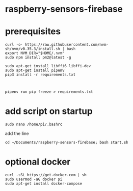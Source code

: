 # raspberry-sensors-firebase

# prerequisites
   

    curl -o- https://raw.githubusercontent.com/nvm-sh/nvm/v0.35.3/install.sh | bash
    export NVM_DIR="$HOME/.nvm"
    sudo npm install pm2@latest -g
    
    sudo apt-get install libffi6 libffi-dev
    sudo apt-get install pipenv
    pip3 install -r requirements.txt
    
    
    
    pipenv run pip freeze > requirements.txt


# add script on startup
    sudo nano /home/pi/.bashrc
add the line    
    
    cd ~/Documents/raspberry-sensors-firebase; bash start.sh


# optional docker
    curl -sSL https://get.docker.com | sh
    sudo usermod -aG docker pi 
    sudo apt-get install docker-compose
